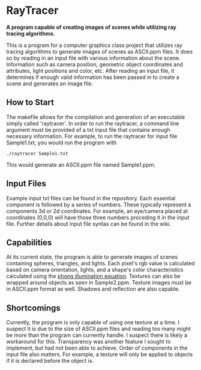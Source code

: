 # RayTracer

**A program capable of creating images of scenes while utilizing ray tracing algorithms.**

This is a program for a computer graphics class project that utilizes ray tracing algorithms to generate images of scenes as ASCII.ppm files. It does so by reading in an input file with various information about the scene. Information such as camera position, geometric object coordinates and attributes, light positions and color, etc. After reading an input file, it determines if enough valid information has been passed in to create a scene and generates an image file. 

## How to Start

The makefile allows for the compilation and generation of an executable simply called 'raytracer'. In order to run the raytracer, a command line argument must be provided of a txt input file that contains enough necessary information. For example, to run the raytracer for input file Sample1.txt, you would run the program with

```
./raytracer Sample1.txt
```

This would generate an ASCII.ppm file named Sample1.ppm. 

## Input Files
Example input txt files can be found in the repository. Each essential component is followed by a series of numbers. These typically represent a components 3d or 2d coordinates. For example, an eye/camera placed at coordinates (0,0,0) will have those three numbers proceding it in the input file. Further details about input file syntax can be found in the wiki.

## Capabilities

At its current state, the program is able to generate images of scenes containing spheres, triangles, and lights. Each pixel's rgb value is calculated based on camera orientation, lights, and a shape's color characteristics calculated using the [phong illumination equation](https://en.wikipedia.org/wiki/Phong_reflection_model). Textures can also be wrapped around objects as seen in Sample2.ppm. Texture images must be in ASCII.ppm format as well. Shadows and reflection are also capable.  

## Shortcomings

Currently, the program is only capable of using one texture at a time. I suspect it is due to the size of ASCII.ppm files and reading too many might be more than the program can currently handle. I suspect there is likely a workaround for this. Transparency was another feature I sought to implement, but had not been able to achieve. Order of components in the input file also matters. For example, a texture will only be applied to objects if it is declared before the object is. 
